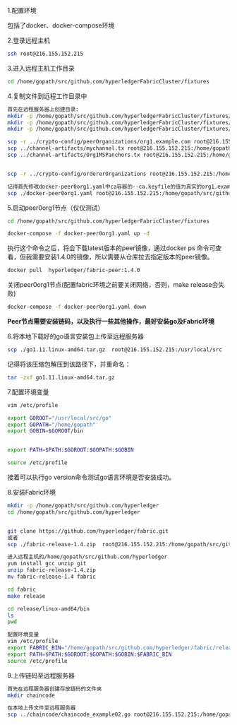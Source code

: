 1.配置环境

包括了docker、docker-compose环境

2.登录远程主机
```bash
ssh root@216.155.152.215
```
3.进入远程主机工作目录
```bash
cd /home/gopath/src/github.com/hyperledgerFabricCluster/fixtures
```

4.复制文件到远程工作目录中
```bash
首先在远程服务器上创建目录:
mkdir -p /home/gopath/src/github.com/hyperledgerFabricCluster/fixtures/crypto-config/peerOrganizations
mkdir -p /home/gopath/src/github.com/hyperledgerFabricCluster/fixtures/channel-artifacts
mkdir -p /home/gopath/src/github.com/hyperledgerFabricCluster/fixtures/chaincode

scp -r ../crypto-config/peerOrganizations/org1.example.com root@216.155.152.215:/home/gopath/src/github.com/hyperledgerFabricCluster/fixtures/crypto-config/peerOrganizations
scp ../channel-artifacts/mychannel.tx root@216.155.152.215:/home/gopath/src/github.com/hyperledgerFabricCluster/fixtures/channel-artifacts
scp ../channel-artifacts/Org1MSPanchors.tx root@216.155.152.215:/home/gopath/src/github.com/hyperledgerFabricCluster/fixtures/channel-artifacts


scp -r ../crypto-config/ordererOrganizations root@216.155.152.215:/home/gopath/src/github.com/hyperledgerFabricCluster/fixtures/crypto-config/

记得首先修改docker-peer0org1.yaml中ca容器的--ca.keyfile的值为真实的org1.example.com的私钥
scp ./docker-peer0org1.yaml root@216.155.152.215:/home/gopath/src/github.com/hyperledgerFabricCluster/fixtures
```
5.启动peer0org1节点（仅仅测试）
```bash
cd /home/gopath/src/github.com/hyperledgerFabricCluster/fixtures

docker-compose -f docker-peer0org1.yaml up -d
```
执行这个命令之后，将会下载latest版本的peer镜像，通过docker ps 命令可查看，但我需要安装1.4.0的镜像，所以需要从仓库拉去指定版本的peer镜像。
```bash
docker pull  hyperledger/fabric-peer:1.4.0
```

关闭peer0org1节点(配置fabric环境之前要关闭网络，否则，make release会失败)
```bash
docker-compose -f docker-peer0org1.yaml down
```
**Peer节点需要安装链码，以及执行一些其他操作，最好安装go及Fabric环境**

6.将本地下载好的go语言安装包上传至远程服务器
```bash
scp ./go1.11.linux-amd64.tar.gz  root@216.155.152.215:/usr/local/src
```
记得将该压缩包解压到该路径下，并重命名：
```bash
tar -zxf go1.11.linux-amd64.tar.gz
```
7.配置环境变量
```bash
vim /etc/profile

export GOROOT="/usr/local/src/go"
export GOPATH="/home/gopath"
export GOBIN=$GOROOT/bin


export PATH=$PATH:$GOROOT:$GOPATH:$GOBIN

source /etc/profile
```
接着可以执行go version命令测试go语言环境是否安装成功。

8.安装Fabric环境
```bash
mkdir -p /home/gopath/src/github.com/hyperledger
cd /home/gopath/src/github.com/hyperledger


git clone https://github.com/hyperledger/fabric.git  
或者 
scp ./fabric-release-1.4.zip  root@216.155.152.215:/home/gopath/src/github.com/hyperledger

进入远程主机的/home/gopath/src/github.com/hyperledger
yum install gcc unzip git
unzip fabric-release-1.4.zip
mv fabric-release-1.4 fabric

cd fabric
make release

cd release/linux-amd64/bin
ls
pwd

配置环境变量
vim /etc/profile
export FABRIC_BIN="/home/gopath/src/github.com/hyperledger/fabric/release/linux-amd64/bin"
export PATH=$PATH:$GOROOT:$GOPATH:$GOBIN:$FABRIC_BIN
source /etc/profile
```

9.上传链码至远程服务器
```bash
首先在远程服务器创建存放链码的文件夹
mkdir chaincode

在本地上传文件至远程服务器
scp ../chaincode/chaincode_example02.go root@216.155.152.215:/home/gopath/src/github.com/hyperledgerFabricCluster/fixtures/chaincode

```
